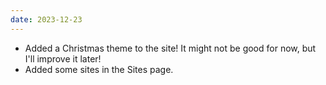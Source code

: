 ```yaml
---
date: 2023-12-23
---
```


- Added a Christmas theme to the site! It might not be good for now, but I'll improve it later!
- Added some sites in the Sites page.